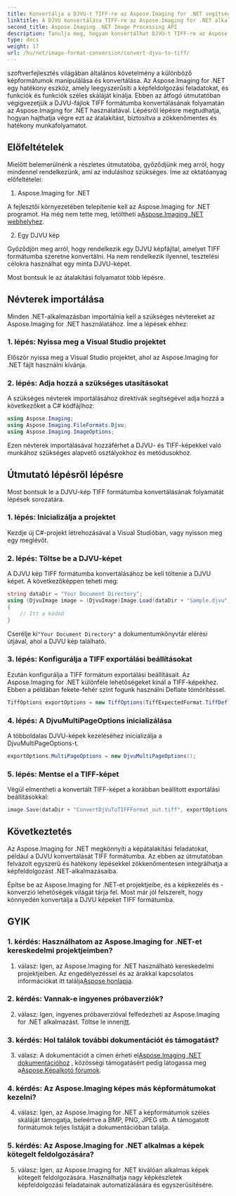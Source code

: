 ```yaml
---
title: Konvertálja a DJVU-t TIFF-re az Aspose.Imaging for .NET segítségével
linktitle: A DJVU konvertálása TIFF-re az Aspose.Imaging for .NET alkalmazásban
second_title: Aspose.Imaging .NET Image Processing API
description: Tanulja meg, hogyan konvertálhat DJVU-t TIFF-re az Aspose.Imaging for .NET-ben, egy sokoldalú képkezelő eszközben. Könnyítse meg képátalakítási feladatait.
type: docs
weight: 17
url: /hu/net/image-format-conversion/convert-djvu-to-tiff/
---
```

szoftverfejlesztés világában általános követelmény a különböző képformátumok manipulálása és konvertálása. Az Aspose.Imaging for .NET egy hatékony eszköz, amely leegyszerűsíti a képfeldolgozási feladatokat, és funkciók és funkciók széles skáláját kínálja. Ebben az átfogó útmutatóban végigvezetjük a DJVU-fájlok TIFF formátumba konvertálásának folyamatán az Aspose.Imaging for .NET használatával. Lépésről lépésre megtudhatja, hogyan hajthatja végre ezt az átalakítást, biztosítva a zökkenőmentes és hatékony munkafolyamatot.

## Előfeltételek

Mielőtt belemerülnénk a részletes útmutatóba, győződjünk meg arról, hogy mindennel rendelkezünk, ami az induláshoz szükséges. Íme az oktatóanyag előfeltételei:

1. Aspose.Imaging for .NET

 A fejlesztői környezetében telepítenie kell az Aspose.Imaging for .NET programot. Ha még nem tette meg, letöltheti a[Aspose.Imaging .NET webhelyhez](https://releases.aspose.com/imaging/net/).

2. Egy DJVU kép

Győződjön meg arról, hogy rendelkezik egy DJVU képfájllal, amelyet TIFF formátumba szeretne konvertálni. Ha nem rendelkezik ilyennel, tesztelési célokra használhat egy minta DJVU-képet.

Most bontsuk le az átalakítási folyamatot több lépésre.

## Névterek importálása

Minden .NET-alkalmazásban importálnia kell a szükséges névtereket az Aspose.Imaging for .NET használatához. Íme a lépések ehhez:

### 1. lépés: Nyissa meg a Visual Studio projektet

Először nyissa meg a Visual Studio projektet, ahol az Aspose.Imaging for .NET fájlt használni kívánja.

### 2. lépés: Adja hozzá a szükséges utasításokat

A szükséges névterek importálásához direktívák segítségével adja hozzá a következőket a C# kódfájlhoz:

```csharp
using Aspose.Imaging;
using Aspose.Imaging.FileFormats.Djvu;
using Aspose.Imaging.ImageOptions;
```

Ezen névterek importálásával hozzáférhet a DJVU- és TIFF-képekkel való munkához szükséges alapvető osztályokhoz és metódusokhoz.

## Útmutató lépésről lépésre

Most bontsuk le a DJVU-kép TIFF formátumba konvertálásának folyamatát lépések sorozatára.

### 1. lépés: Inicializálja a projektet

Kezdje új C#-projekt létrehozásával a Visual Studióban, vagy nyisson meg egy meglévőt.

### 2. lépés: Töltse be a DJVU-képet

A DJVU kép TIFF formátumba konvertálásához be kell töltenie a DJVU képet. A következőképpen teheti meg:

```csharp
string dataDir = "Your Document Directory";
using (DjvuImage image = (DjvuImage)Image.Load(dataDir + "Sample.djvu"))
{
    // Itt a kódod
}
```

 Cserélje ki`"Your Document Directory"` a dokumentumkönyvtár elérési útjával, ahol a DJVU kép található.

### 3. lépés: Konfigurálja a TIFF exportálási beállításokat

Ezután konfigurálja a TIFF formátum exportálási beállításait. Az Aspose.Imaging for .NET különféle lehetőségeket kínál a TIFF-képekhez. Ebben a példában fekete-fehér színt fogunk használni Deflate tömörítéssel.

```csharp
TiffOptions exportOptions = new TiffOptions(TiffExpectedFormat.TiffDeflateBw);
```

### 4. lépés: A DjvuMultiPageOptions inicializálása

A többoldalas DJVU-képek kezeléséhez inicializálja a DjvuMultiPageOptions-t.

```csharp
exportOptions.MultiPageOptions = new DjvuMultiPageOptions();
```

### 5. lépés: Mentse el a TIFF-képet

Végül elmentheti a konvertált TIFF-képet a korábban beállított exportálási beállításokkal:

```csharp
image.Save(dataDir + "ConvertDjVuToTIFFFormat_out.tiff", exportOptions);
```

## Következtetés

Az Aspose.Imaging for .NET megkönnyíti a képátalakítási feladatokat, például a DJVU konvertálását TIFF formátumba. Az ebben az útmutatóban felvázolt egyszerű és hatékony lépésekkel zökkenőmentesen integrálhatja a képfeldolgozást .NET-alkalmazásaiba.

Építse be az Aspose.Imaging for .NET-et projektjeibe, és a képkezelés és -konverzió lehetőségek világát tárja fel. Most már jól felszerelt, hogy könnyedén konvertálja a DJVU képeket TIFF formátumba.

## GYIK

### 1. kérdés: Használhatom az Aspose.Imaging for .NET-et kereskedelmi projektjeimben?

1. válasz: Igen, az Aspose.Imaging for .NET használható kereskedelmi projektjeiben. Az engedélyezéssel és az árakkal kapcsolatos információkat itt találja[Aspose honlapja](https://purchase.aspose.com/buy).

### 2. kérdés: Vannak-e ingyenes próbaverziók?

 2. válasz: Igen, ingyenes próbaverzióval felfedezheti az Aspose.Imaging for .NET alkalmazást. Töltse le innen[itt](https://releases.aspose.com/).

### 3. kérdés: Hol találok további dokumentációt és támogatást?

 3. válasz: A dokumentációt a címen érheti el[Aspose.Imaging .NET dokumentációhoz](https://reference.aspose.com/imaging/net/) , közösségi támogatásért pedig látogassa meg a[Aspose.Képalkotó fórumok](https://forum.aspose.com/).

### 4. kérdés: Az Aspose.Imaging képes más képformátumokat kezelni?

4. válasz: Igen, az Aspose.Imaging for .NET a képformátumok széles skáláját támogatja, beleértve a BMP, PNG, JPEG stb. A támogatott formátumok teljes listáját a dokumentációban találja.

### 5. kérdés: Az Aspose.Imaging for .NET alkalmas a képek kötegelt feldolgozására?

5. válasz: Igen, az Aspose.Imaging for .NET kiválóan alkalmas képek kötegelt feldolgozására. Használhatja nagy képkészletek képfeldolgozási feladatainak automatizálására és egyszerűsítésére.
